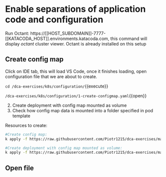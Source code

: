 # Enable separations of application code and configuration

Run Octant: https://[[HOST_SUBDOMAIN]]-7777-[[KATACODA_HOST]].environments.katacoda.com, this command will display *octant* cluster viewer. Octant is already installed on this setup

## Create config map

Click on IDE tab, this will load VS Code, once it finishes loading, open configuration file that we are about to create.

`cd /dca-exercises/k8s/configuration/`{{execute}}

`/dca-exercises/k8s/configuration/1-create-configmap.yaml`{{open}}


2. Create deployment with config map mounted as volume
3. Check how config map data is mounted into a folder specified in pod template

Resources to create:

``` bash
#Create config map:
k apply -f https://raw.githubusercontent.com/Piotr1215/dca-exercises/master/k8s/configuration/1-create-configmap.yaml

#Create deployment with config map mounted as volume:
k apply -f https://raw.githubusercontent.com/Piotr1215/dca-exercises/master/k8s/configuration/4-Create-deployment.yaml
```

## Open file

